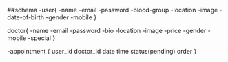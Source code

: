   ##schema
-user{
    -name
    -email
    -password
    -blood-group
    -location
    -image
    -date-of-birth
    -gender
    -mobile
}

doctor{
    -name
    -email
    -password
    -bio
    -location
    -image
    -price
    -gender
    -mobile
    -special
}

-appointment {
    user_id
    doctor_id
    date
    time
    status(pending)
    order
} 